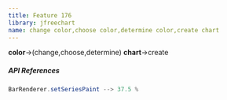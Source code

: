 ```yaml
---
title: Feature 176
library: jfreechart
name: change color,choose color,determine color,create chart
---
```


**color**->(change,choose,determine) **chart**->create 

##### API References

```java
BarRenderer.setSeriesPaint --> 37.5 %
```
